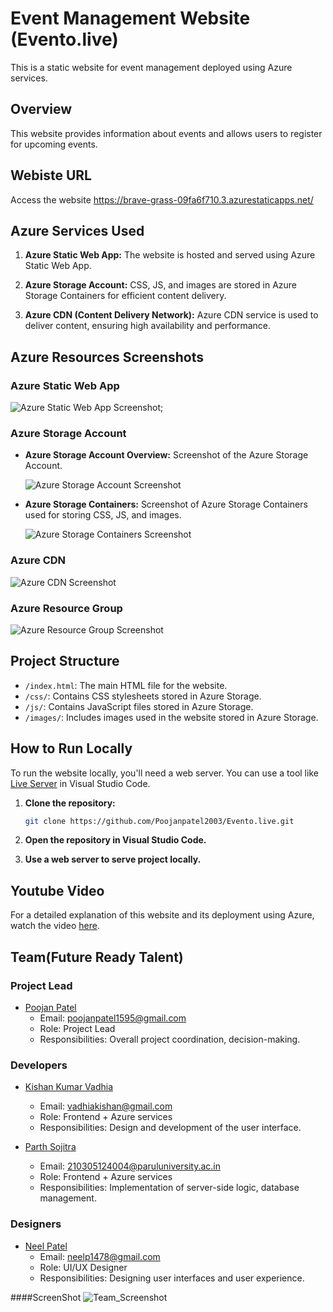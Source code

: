 # Event Management Website (Evento.live)

This is a static website for event management deployed using Azure services.

## Overview

This website provides information about events and allows users to register for upcoming events.

## Webiste URL
   Access the website https://brave-grass-09fa6f710.3.azurestaticapps.net/

## Azure Services Used

1. **Azure Static Web App:**
   The website is hosted and served using Azure Static Web App.

2. **Azure Storage Account:**
   CSS, JS, and images are stored in Azure Storage Containers for efficient content delivery.

3. **Azure CDN (Content Delivery Network):**
   Azure CDN service is used to deliver content, ensuring high availability and performance.

## Azure Resources Screenshots

### Azure Static Web App
![Azure Static Web App Screenshot](https://evento-ccerfqaegthphscc.z01.azurefd.net/images/static.png);

### Azure Storage Account

- **Azure Storage Account Overview:**
  Screenshot of the Azure Storage Account.

  ![Azure Storage Account Screenshot](https://evento-ccerfqaegthphscc.z01.azurefd.net/images/storage.png)

- **Azure Storage Containers:**
  Screenshot of Azure Storage Containers used for storing CSS, JS, and images.

  ![Azure Storage Containers Screenshot](https://evento-ccerfqaegthphscc.z01.azurefd.net/images/containers.png)

### Azure CDN
![Azure CDN Screenshot](https://evento-ccerfqaegthphscc.z01.azurefd.net/images/cdn.png)

### Azure Resource Group
![Azure Resource Group Screenshot](https://evento-ccerfqaegthphscc.z01.azurefd.net/images/reasource.png)

## Project Structure

- `/index.html`: The main HTML file for the website.
- `/css/`: Contains CSS stylesheets stored in Azure Storage.
- `/js/`: Contains JavaScript files stored in Azure Storage.
- `/images/`: Includes images used in the website stored in Azure Storage.

## How to Run Locally

To run the website locally, you'll need a web server. You can use a tool like [Live Server](https://marketplace.visualstudio.com/items?itemName=ritwickdey.LiveServer) in Visual Studio Code.

1. **Clone the repository:**
   ```bash
   git clone https://github.com/Poojanpatel2003/Evento.live.git
   

2. **Open the repository in Visual Studio Code.**
   
   
3. **Use a web server to serve project locally.**
  

## Youtube Video

For a detailed explanation of this website and its deployment using Azure, watch the video [here](https://youtube.com).


## Team(Future Ready Talent)

### Project Lead

- [Poojan Patel](https://github.com/Poojanpatel2003)
  - Email: [poojanpatel1595@gmail.com](mailto:poojanpatel1595@gmail.com)
  - Role: Project Lead
  - Responsibilities: Overall project coordination, decision-making.

### Developers

- [Kishan Kumar Vadhia](https://github.com/KishanVadhiya)
  - Email: [vadhiakishan@gmail.com](mailto:vadhiakishan@gmail.com)
  - Role: Frontend + Azure services
  - Responsibilities: Design and development of the user interface.

- [Parth Sojitra](https://github.com/parthsojitra31)
  - Email: [210305124004@paruluniversity.ac.in](mailto:210305124004@paruluniversity.ac.in)
  - Role: Frontend + Azure services
  - Responsibilities: Implementation of server-side logic, database management.

### Designers

- [Neel Patel](https://github.com/Neel-1478)
  - Email: [neelp1478@gmail.com](mailto:neelp1478@gmail.com)
  - Role: UI/UX Designer
  - Responsibilities: Designing user interfaces and user experience.
 
####ScreenShot
![Team_Screenshot](https://evento-ccerfqaegthphscc.z01.azurefd.net/images/team.png)



